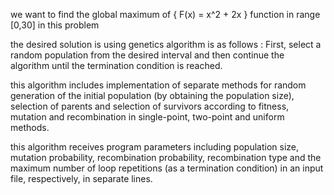 we want to find the global maximum of { F(x) = x^2 + 2x }  function in range [0,30] in this problem

the desired solution is using genetics algorithm is as follows :
  First, select a random population from the desired interval and then continue the algorithm until the termination condition is reached.
  
  
this algorithm includes implementation of separate methods for random generation of the initial population (by obtaining the population size), selection of parents and selection of survivors according to fitness, mutation and recombination in single-point, two-point and uniform methods.


this algorithm receives program parameters including population size, mutation probability, recombination probability, recombination type and the maximum number of loop repetitions (as a termination condition) in an input file, respectively, in separate lines.
